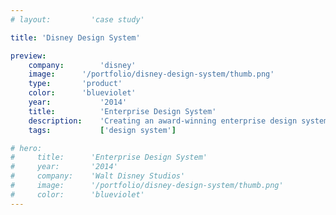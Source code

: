 ```yaml
---
# layout:         'case study'

title: 'Disney Design System'

preview:
    company:        'disney'
    image:      '/portfolio/disney-design-system/thumb.png'
    type:       'product'
    color:      'blueviolet'
    year:           '2014'
    title:          'Enterprise Design System'
    description:    'Creating an award-winning enterprise design system.'
    tags:           ['design system']

# hero:
#     title:      'Enterprise Design System'
#     year:       '2014'
#     company:    'Walt Disney Studios'
#     image:      '/portfolio/disney-design-system/thumb.png'
#     color:      'blueviolet'
---
```


<script setup>
    // import AwardList from '../../components/AwardList.vue'
    // import _ from 'lodash'
    // import { data as awardsData } from '../../awards/awards.data'

    // const awards = _.filter(awardsData, ['project', 'DisneyDesignSystem'])
    import Page from './disney-design-system.vue'
</script>
<Page></Page>
<!-- ## Challenge
The business of Disney Studios depends on custom internal enterprise applications. These applications should look and behave consistently as if they were originally created as a part of the same product suite. With hundreds of these mission critical applications, created by various people across many years, consistency is nonexistent. Efficiency and effectiveness from both business operations and product development both suffer because of this.

## Process
I championed the need for a design system to make the suite of enterprise applications consistent and show measurable improvements with users, business operations and product development.

After gaining leadership buy-in, I formed and led a cross-functional steering committee that maintained the overall vision and identified the product, technical, experience, and operational requirements.

## Outcome
We launched a full design system for Disney Studio’s entire suite of proprietary enterprise tools. It included guidelines, design resources, patterns and an Angular UI framework so designers, engineers, and product can all benefit.

Post-launch, it increased the speed of product development, established cross-product consistency, and increased overall user satisfaction with the enterprise products. It was even adopted by other Disney segments including ABC, ESPN, and Disney Interactive.

## Role
I founded and owned and program from concept to launch. Afterwards, I was the stakeholder as it transitioned to a larger team and released subsequent versions.

## Awards
<AwardList :data="awards"></AwardList> -->